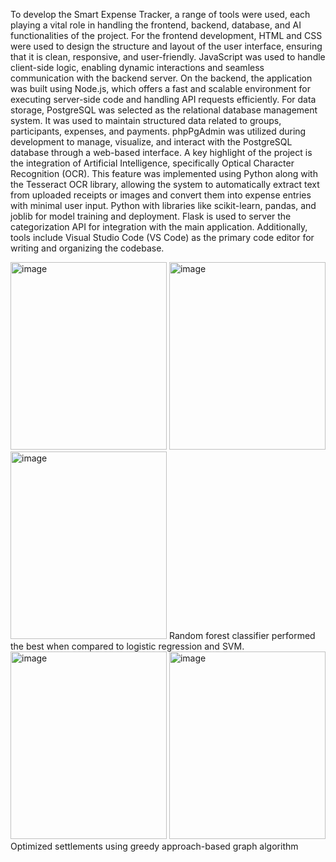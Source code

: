 To develop the Smart Expense Tracker, a range of tools were used, each playing a vital role in handling the frontend, backend, database, and AI functionalities of the project.
For the frontend development, HTML and CSS were used to design the structure and layout of the user interface, ensuring that it is clean, responsive, and user-friendly. JavaScript was used to handle client-side logic, enabling dynamic interactions and seamless communication with the backend server.
On the backend, the application was built using Node.js, which offers a fast and scalable environment for executing server-side code and handling API requests efficiently.
For data storage, PostgreSQL was selected as the relational database management system. It was used to maintain structured data related to groups, participants, expenses, and payments. phpPgAdmin was utilized during development to manage, visualize, and interact with the PostgreSQL database through a web-based interface.
A key highlight of the project is the integration of Artificial Intelligence, specifically Optical Character Recognition (OCR). This feature was implemented using Python along with the Tesseract OCR library, allowing the system to automatically extract text from uploaded receipts or images and convert them into expense entries with minimal user input.
Python with libraries like scikit-learn, pandas, and joblib for model training and deployment. Flask is used to server the categorization API for integration with the main application.
Additionally, tools include Visual Studio Code (VS Code) as the primary code editor for writing and organizing the codebase.

<img width="250" height="300" alt="image" src="https://github.com/user-attachments/assets/e6b1e520-2f72-4a8a-b198-c491438c9eff" />

<img width="250" height="300" alt="image" src="https://github.com/user-attachments/assets/dc983b12-c58e-4f98-a163-aa751cdfe00b" />

<img width="250" height="300" alt="image" src="https://github.com/user-attachments/assets/3878705d-1ec0-48fd-ba3e-278b54f255d8" />
Random forest classifier performed the best when compared to logistic regression and SVM.

<img width="250" height="300" alt="image" src="https://github.com/user-attachments/assets/c85ff0b8-63fe-4074-9585-86b0db3bb0e2" />

<img width="250" height="300" alt="image" src="https://github.com/user-attachments/assets/e4bda51a-1454-4896-ac7e-1587aad21bc0" />
Optimized settlements using greedy approach-based graph algorithm






